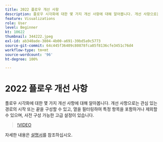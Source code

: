 ```yaml
---
title: 2022 플로우 개선 사항
description: 플로우 시각화에 대한 몇 가지 개선 사항에 대해 알아봅니다. 개선 사항으로는 관심 있는 경로의 시작 또는 끝을 구성할 수 있고, 열을 필터링하여 특정 항목을 포함하거나 제외할 수 있으며, 사전 구성 가능한 고급 설정이 있습니다.
feature: Visualizations
role: User
level: Beginner
kt: 10622
thumbnail: 344222.jpeg
exl-id: ab340ade-3804-4b00-a691-39bd5a9c5773
source-git-commit: 64c445f36409c80878fca85f8136cfe3451c76d4
workflow-type: tm+mt
source-wordcount: '96'
ht-degree: 100%

---
```


# 2022 플로우 개선 사항

플로우 시각화에 대한 몇 가지 개선 사항에 대해 알아봅니다. 개선 사항으로는 관심 있는 경로의 시작 또는 끝을 구성할 수 있고, 열을 필터링하여 특정 항목을 포함하거나 제외할 수 있으며, 사전 구성 가능한 고급 설정이 있습니다.

>[!VIDEO](https://video.tv.adobe.com/v/344222/?quality=12&learn=on)

자세한 내용은 [설명서](https://experienceleague.adobe.com/docs/analytics/analyze/analysis-workspace/visualizations/flow/create-flow.html)를 참조하십시오.
